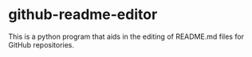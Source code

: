 github-readme-editor
====================

This is a python program that aids in the editing of README.md files for GitHub repositories.

